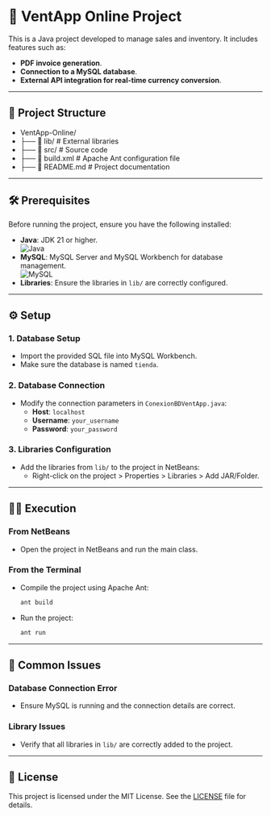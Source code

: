 # 🛒 VentApp Online Project

This is a Java project developed to manage sales and inventory. It includes features such as:
- **PDF invoice generation**.
- **Connection to a MySQL database**.
- **External API integration for real-time currency conversion**.


---

## 🚀 Project Structure
- VentApp-Online/
- ├── 📁 lib/ # External libraries
- ├── 📁 src/ # Source code
- ├── 📄 build.xml # Apache Ant configuration file
- ├── 📄 README.md # Project documentation


---

## 🛠️ Prerequisites

Before running the project, ensure you have the following installed:

- **Java**: JDK 21 or higher.  
  ![Java](https://img.shields.io/badge/Java-21-orange?logo=java)
- **MySQL**: MySQL Server and MySQL Workbench for database management.  
  ![MySQL](https://img.shields.io/badge/MySQL-8.0-blue?logo=mysql)
- **Libraries**: Ensure the libraries in `lib/` are correctly configured.

---

## ⚙️ Setup

### 1. **Database Setup**
   - Import the provided SQL file into MySQL Workbench.
   - Make sure the database is named `tienda`.

### 2. **Database Connection**
   - Modify the connection parameters in `ConexionBDVentApp.java`:
     - **Host**: `localhost`
     - **Username**: `your_username`
     - **Password**: `your_password`

### 3. **Libraries Configuration**
   - Add the libraries from `lib/` to the project in NetBeans:
     - Right-click on the project > Properties > Libraries > Add JAR/Folder.

---

## 🏃‍♂️ Execution

### **From NetBeans**
   - Open the project in NetBeans and run the main class.

### **From the Terminal**
   - Compile the project using Apache Ant:
     ```bash
     ant build
     ```
   - Run the project:
     ```bash
     ant run
     ```

---

## 🚨 Common Issues

### **Database Connection Error**
   - Ensure MySQL is running and the connection details are correct.

### **Library Issues**
   - Verify that all libraries in `lib/` are correctly added to the project.

---

## 📜 License

This project is licensed under the MIT License. See the [LICENSE](LICENSE) file for details.

